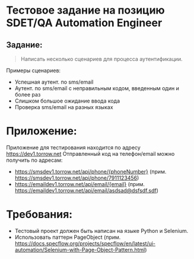 # Тестовое задание на позицию SDET/QA Automation Engineer

## Задание:
> Написать несколько сценариев для процесса аутентификации.

Примеры сценариев:
 - Успешная аутент. по sms/email
 - Аутент. по sms/email с неправильным кодом, введенным один и более раз
 - Слишком большое ожидание ввода кода
 - Проверка sms/email на разных языках

# Приложение:
Приложение для тестирования находится по адресу https://dev1.torrow.net
Отправленный код на телефон/email можно получить по адресам:
- https://smsdev1.torrow.net/api/phone/{phoneNumber} (прим. https://smsdev1.torrow.net/api/phone/7911123456)
- https://emaildev1.torrow.net/api/email/{email} (прим. https://emaildev1.torrow.net/api/email/asdsad@dsfsdf.sdf)

# Требования:
- Тестовый проект должен быть написан на языке Python и Selenium.
- Использовать паттерн PageObject (прим. https://docs.specflow.org/projects/specflow/en/latest/ui-automation/Selenium-with-Page-Object-Pattern.html)
